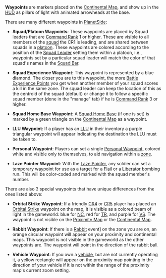 **Waypoints** are markers placed on the
[Continental Map](Continental_Map.md), and show up in the
[HUD](Heads-up_Display.md) as pillars of light with animated arrowheads
at the base.

There are many different waypoints in [PlanetSide](../PlanetSide.md):

- **Squad/Platoon Waypoints**: These waypoints are placed by Squad leaders that
  are [Command Rank](Command_Rank.md) 1 or higher. These are visible to all
  members of the [squad](Squad.md) the CR1 is leading, and are shared between
  squads in a [platoon](Platoon.md). These waypoints are colored according to
  the position of the [Squad Leader](Squad_Leader.md) setting them within a
  platoon, i.e., waypoints set by a particular squad leader will match the color
  of that squad's names in the
  [Squad Bar](Heads-up_Display.md#squad-bar).

<!-- -->

- **Squad Experience Waypoint**: This waypoint is represented by a blue diamond.
  The closer you are to this waypoint, the more
  [Battle Experience Points](Battle_Experience_Points.md) you get when another
  member of your squad scores a kill in the same zone. The squad leader can keep
  the location of this as the centroid of the squad (default) or change it to
  follow a specific squad member (done in the "manage" tab) if he is
  [Command Rank](Command_Rank.md) 3 or higher.

<!-- -->

- **Squad Home Base Waypoint**: A [Squad Home Base](Squad_Home_Base.md) (if one
  is set) is marked by a green triangle on the
  [Continental Map](Continental_Map.md) as a waypoint.

<!-- -->

- **LLU Waypoint**: If a player has an [LLU](Lattice_Logic_Unit.md) in their
  inventory a purple triangular waypoint will appear indicating the destination
  the LLU must be taken to.

<!-- -->

- **Personal Waypoint**: Players can set a single
  [Personal Waypoint](Personal_Waypoint.md), colored white and visible only to
  themselves, to aid navigation within a [zone](Zone.md).

<!-- -->

- **Laze Pointer Waypoint**: With the
  [Laze Pointer](../weapons/Laze_Pointer.md), any soldier can set a temporary
  waypoint for use as a target for a [Flail](../vehicles/Flail.md) or a
  [Liberator](../vehicles/Liberator.md) bombing run. This will be color-coded
  and marked with the squad member's number.

There are also 3 special waypoints that have unique differences from the ones
listed above:

- **Orbital Strike Waypoint**: If a friendly [CR4](Command_Rank.md) or
  [CR5](Command_Rank.md) player has placed an
  [Orbital Strike](Orbital_Strike.md) waypoint on the map, it is
  visible as a colored beam of light in the gameworld: blue for
  [NC](../factions/New_Conglomerate.md), red for [TR](../factions/Terran_Republic.md), and
  purple for [VS](../factions/Vanu_Sovereignty.md). The waypoint is not visible on
  the [Proximity Map](Proximity_Map.md) or the
  [Continental Map](Continental_Map.md).

<!-- -->

- **Rabbit Waypoint**: If there is a [Rabbit](Rabbit.md)
  event] on the zone you are on, an orange circular waypoint
  will appear on your proximity and continental maps. This waypoint is not
  visible in the gameworld as the other waypoints are. The waypoint will point
  in the direction of the rabbit ball.

<!-- -->

- **Vehicle Waypoint**: If you own a [vehicle](../vehicles/index.md), but are
  not currently operating it, a yellow rectangle will appear on the proximity
  map pointing in the direction of your vehicle if it is not within the range of
  the proximity map's current zoom setting.
